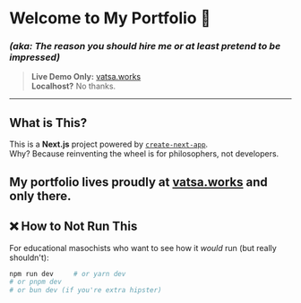 # Welcome to My Portfolio 🚀  
### _(aka: The reason you should hire me or at least pretend to be impressed)_

> **Live Demo Only:** [vatsa.works](https://vatsa.works)  
> **Localhost?** No thanks.

---

## What is This?

This is a **Next.js** project powered by [`create-next-app`](https://github.com/vercel/next.js/tree/canary/packages/create-next-app).  
Why? Because reinventing the wheel is for philosophers, not developers.

My portfolio lives proudly at **[vatsa.works](https://vatsa.works)** and only there.
---

## ❌ How to Not Run This

For educational masochists who want to see how it *would* run (but really shouldn't):

```bash
npm run dev     # or yarn dev
# or pnpm dev
# or bun dev (if you're extra hipster)
